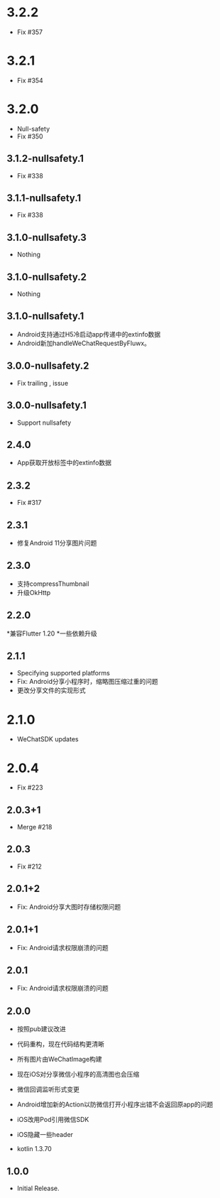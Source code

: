 # 3.2.2
* Fix #357

# 3.2.1
* Fix #354

# 3.2.0
* Null-safety
* Fix #350

## 3.1.2-nullsafety.1
* Fix #338

## 3.1.1-nullsafety.1
* Fix #338

## 3.1.0-nullsafety.3
* Nothing

## 3.1.0-nullsafety.2
* Nothing

## 3.1.0-nullsafety.1
* Android支持通过H5冷启动app传递<wx-open-launch-app>中的extinfo数据
* Android新加<meta-data>handleWeChatRequestByFluwx</meta-data>。

## 3.0.0-nullsafety.2
* Fix trailing , issue

## 3.0.0-nullsafety.1
* Support nullsafety

## 2.4.0
* App获取开放标签<wx-open-launch-app>中的extinfo数据

## 2.3.2
* Fix #317

## 2.3.1
* 修复Android 11分享图片问题

## 2.3.0
* 支持compressThumbnail
* 升级OkHttp

## 2.2.0
*兼容Flutter 1.20
*一些依赖升级

## 2.1.1
* Specifying supported platforms
* Fix: Android分享小程序时，缩略图压缩过重的问题
* 更改分享文件的实现形式

# 2.1.0
* WeChatSDK updates

# 2.0.4
* Fix #223

## 2.0.3+1
* Merge #218

## 2.0.3
* Fix #212

## 2.0.1+2
* Fix: Android分享大图时存储权限问题

## 2.0.1+1
* Fix: Android请求权限崩溃的问题

## 2.0.1
* Fix: Android请求权限崩溃的问题

## 2.0.0
* 按照pub建议改进

* 代码重构，现在代码结构更清晰
* 所有图片由WeChatImage构建
* 现在iOS对分享微信小程序的高清图也会压缩
* 微信回调监听形式变更
* Android增加新的Action以防微信打开小程序出错不会返回原app的问题
* iOS改用Pod引用微信SDK
* iOS隐藏一些header
* kotlin 1.3.70

## 1.0.0

* Initial Release.